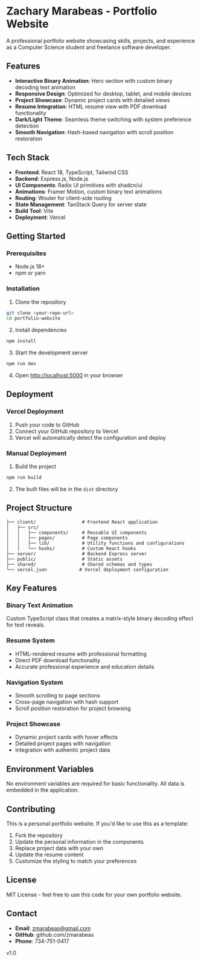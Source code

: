# Zachary Marabeas - Portfolio Website

A professional portfolio website showcasing skills, projects, and experience as a Computer Science student and freelance software developer.

## Features

- **Interactive Binary Animation**: Hero section with custom binary decoding text animation
- **Responsive Design**: Optimized for desktop, tablet, and mobile devices
- **Project Showcase**: Dynamic project cards with detailed views
- **Resume Integration**: HTML resume view with PDF download functionality
- **Dark/Light Theme**: Seamless theme switching with system preference detection
- **Smooth Navigation**: Hash-based navigation with scroll position restoration

## Tech Stack

- **Frontend**: React 18, TypeScript, Tailwind CSS
- **Backend**: Express.js, Node.js
- **UI Components**: Radix UI primitives with shadcn/ui
- **Animations**: Framer Motion, custom binary text animations
- **Routing**: Wouter for client-side routing
- **State Management**: TanStack Query for server state
- **Build Tool**: Vite
- **Deployment**: Vercel

## Getting Started

### Prerequisites

- Node.js 18+ 
- npm or yarn

### Installation

1. Clone the repository
```bash
git clone <your-repo-url>
cd portfolio-website
```

2. Install dependencies
```bash
npm install
```

3. Start the development server
```bash
npm run dev
```

4. Open [http://localhost:5000](http://localhost:5000) in your browser

## Deployment

### Vercel Deployment

1. Push your code to GitHub
2. Connect your GitHub repository to Vercel
3. Vercel will automatically detect the configuration and deploy

### Manual Deployment

1. Build the project
```bash
npm run build
```

2. The built files will be in the `dist` directory

## Project Structure

```
├── client/                 # Frontend React application
│   ├── src/
│   │   ├── components/     # Reusable UI components
│   │   ├── pages/          # Page components
│   │   ├── lib/            # Utility functions and configurations
│   │   └── hooks/          # Custom React hooks
├── server/                 # Backend Express server
├── public/                 # Static assets
├── shared/                 # Shared schemas and types
└── vercel.json            # Vercel deployment configuration
```

## Key Features

### Binary Text Animation
Custom TypeScript class that creates a matrix-style binary decoding effect for text reveals.

### Resume System
- HTML-rendered resume with professional formatting
- Direct PDF download functionality
- Accurate professional experience and education details

### Navigation System
- Smooth scrolling to page sections
- Cross-page navigation with hash support
- Scroll position restoration for project browsing

### Project Showcase
- Dynamic project cards with hover effects
- Detailed project pages with navigation
- Integration with authentic project data

## Environment Variables

No environment variables are required for basic functionality. All data is embedded in the application.

## Contributing

This is a personal portfolio website. If you'd like to use this as a template:

1. Fork the repository
2. Update the personal information in the components
3. Replace project data with your own
4. Update the resume content
5. Customize the styling to match your preferences

## License

MIT License - feel free to use this code for your own portfolio website.

## Contact

- **Email**: zmarabeas@gmail.com
- **GitHub**: github.com/zmarabeas
- **Phone**: 734-751-0417

v1.0

